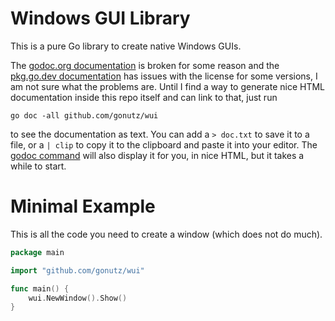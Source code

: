 Windows GUI Library
===================

This is a pure Go library to create native Windows GUIs.

The [godoc.org documentation](https://godoc.org/github.com/gonutz/wui) is broken for some reason and the [pkg.go.dev documentation](https://pkg.go.dev/github.com/gonutz/wui) has issues with the license for some versions, I am not sure what the problems are. Until I find a way to generate nice HTML documentation inside this repo itself and can link to that, just run

	go doc -all github.com/gonutz/wui

to see the documentation as text. You can add a `> doc.txt` to save it to a file, or a `| clip` to copy it to the clipboard and paste it into your editor. The [godoc command](https://godoc.org/golang.org/x/tools/cmd/godoc) will also display it for you, in nice HTML, but it takes a while to start.

# Minimal Example

This is all the code you need to create a window (which does not do much).

```Go
package main

import "github.com/gonutz/wui"

func main() {
	wui.NewWindow().Show()
}
```
